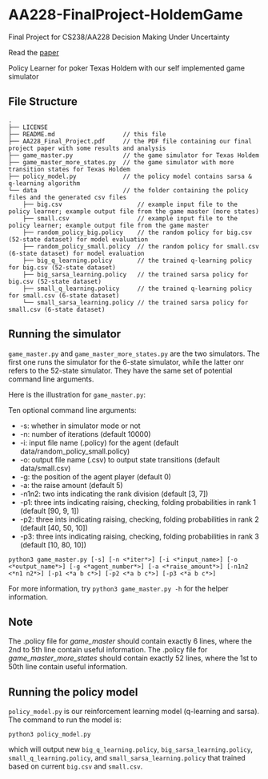# AA228-FinalProject-HoldemGame
Final Project for CS238/AA228 Decision Making Under Uncertainty

Read the [paper](AA228_Final_Project.pdf)

Policy Learner for poker Texas Holdem with our self implemented game simulator

## File Structure

```
.
├── LICENSE
├── README.md                   // this file
├── AA228_Final_Project.pdf     // the PDF file containing our final project paper with some results and analysis
├── game_master.py              // the game simulator for Texas Holdem
├── game_master_more_states.py  // the game simulator with more transition states for Texas Holdem
├── policy_model.py             // the policy model contains sarsa & q-learning algorithm
└── data                        // the folder containing the policy files and the generated csv files
    ├── big.csv                     // example input file to the policy learner; example output file from the game master (more states)
    ├── small.csv                   // example input file to the policy learner; example output file from the game master
    ├── random_policy_big.policy    // the random policy for big.csv (52-state dataset) for model evaluation
    ├── random_policy_small.policy  // the random policy for small.csv (6-state dataset) for model evaluation
    ├── big_q_learning.policy       // the trained q-learning policy for big.csv (52-state dataset)
    ├── big_sarsa_learning.policy   // the trained sarsa policy for big.csv (52-state dataset)
    ├── small_q_learning.policy     // the trained q-learning policy for small.csv (6-state dataset)
    └── small_sarsa_learning.policy // the trained sarsa policy for small.csv (6-state dataset)
```

## Running the simulator
`game_master.py` and `game_master_more_states.py` are the two simulators. The first one runs the simulator for the 6-state simulator, while the latter onr refers to the 52-state simulator. They have the same set of potential command line arguments.

Here is the illustration for `game_master.py`:

Ten optional command line arguments:
- -s: whether in simulator mode or not
- -n: number of iterations (default 10000)
- -i: input file name (.policy) for the agent (default data/random_policy_small.policy)
- -o: output file name (.csv) to output state transitions (default data/small.csv)
- -g: the position of the agent player (default 0)
- -a: the raise amount (default 5)
- -n1n2: two ints indicating the rank division (default [3, 7])
- -p1: three ints indicating raising, checking, folding probabilities in rank 1 (default [90, 9, 1])
- -p2: three ints indicating raising, checking, folding probabilities in rank 2 (default [40, 50, 10])
- -p3: three ints indicating raising, checking, folding probabilities in rank 3 (default [10, 80, 10])
```
python3 game_master.py [-s] [-n <*iter*>] [-i <*input_name>] [-o <*output_name*>] [-g <*agent_number*>] [-a <*raise_amount*>] [-n1n2 <*n1 n2*>] [-p1 <*a b c*>] [-p2 <*a b c*>] [-p3 <*a b c*>]
```
For more information, try `python3 game_master.py -h` for the helper information.

## Note
The .policy file for *game_master* should contain exactly 6 lines, where the 2nd to 5th line contain useful information.
The .policy file for *game_master_more_states* should contain exactly 52 lines, where the 1st to 50th line contain useful information.

## Running the policy model
`policy_model.py` is our reinforcement learning model (q-learning and sarsa). The command to run the model is: 
```
python3 policy_model.py
```
which will output new `big_q_learning.policy`, `big_sarsa_learning.policy`, `small_q_learning.policy`, and `small_sarsa_learning.policy` that trained based on current `big.csv` and `small.csv`.
